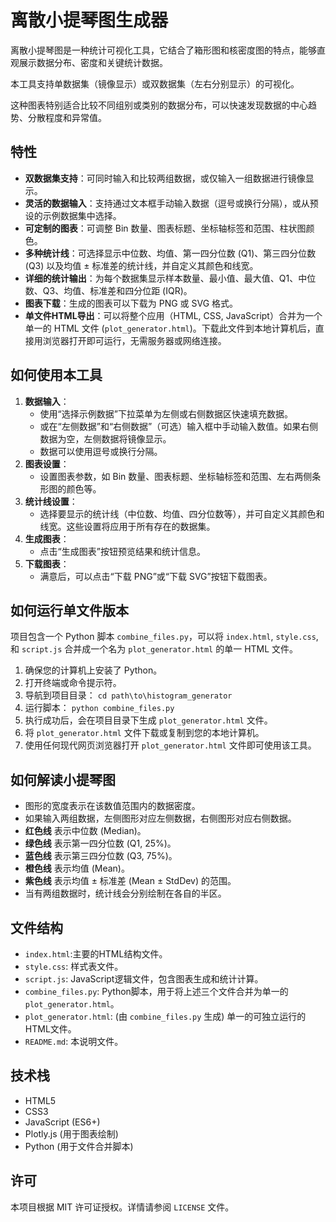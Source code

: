 # 离散小提琴图生成器

离散小提琴图是一种统计可视化工具，它结合了箱形图和核密度图的特点，能够直观展示数据分布、密度和关键统计数据。

本工具支持单数据集（镜像显示）或双数据集（左右分别显示）的可视化。

这种图表特别适合比较不同组别或类别的数据分布，可以快速发现数据的中心趋势、分散程度和异常值。

## 特性

*   **双数据集支持**：可同时输入和比较两组数据，或仅输入一组数据进行镜像显示。
*   **灵活的数据输入**：支持通过文本框手动输入数据（逗号或换行分隔），或从预设的示例数据集中选择。
*   **可定制的图表**：可调整 Bin 数量、图表标题、坐标轴标签和范围、柱状图颜色。
*   **多种统计线**：可选择显示中位数、均值、第一四分位数 (Q1)、第三四分位数 (Q3) 以及均值 ± 标准差的统计线，并自定义其颜色和线宽。
*   **详细的统计输出**：为每个数据集显示样本数量、最小值、最大值、Q1、中位数、Q3、均值、标准差和四分位距 (IQR)。
*   **图表下载**：生成的图表可以下载为 PNG 或 SVG 格式。
*   **单文件HTML导出**：可以将整个应用（HTML, CSS, JavaScript）合并为一个单一的 HTML 文件 (`plot_generator.html`)。下载此文件到本地计算机后，直接用浏览器打开即可运行，无需服务器或网络连接。

## 如何使用本工具

1.  **数据输入**：
    *   使用“选择示例数据”下拉菜单为左侧或右侧数据区快速填充数据。
    *   或在“左侧数据”和“右侧数据”（可选）输入框中手动输入数值。如果右侧数据为空，左侧数据将镜像显示。
    *   数据可以使用逗号或换行分隔。
2.  **图表设置**：
    *   设置图表参数，如 Bin 数量、图表标题、坐标轴标签和范围、左右两侧条形图的颜色等。
3.  **统计线设置**：
    *   选择要显示的统计线（中位数、均值、四分位数等），并可自定义其颜色和线宽。这些设置将应用于所有存在的数据集。
4.  **生成图表**：
    *   点击“生成图表”按钮预览结果和统计信息。
5.  **下载图表**：
    *   满意后，可以点击“下载 PNG”或“下载 SVG”按钮下载图表。

## 如何运行单文件版本

项目包含一个 Python 脚本 `combine_files.py`，可以将 `index.html`, `style.css`, 和 `script.js` 合并成一个名为 `plot_generator.html` 的单一 HTML 文件。

1.  确保您的计算机上安装了 Python。
2.  打开终端或命令提示符。
3.  导航到项目目录： `cd path\to\histogram_generator`
4.  运行脚本： `python combine_files.py`
5.  执行成功后，会在项目目录下生成 `plot_generator.html` 文件。
6.  将 `plot_generator.html` 文件下载或复制到您的本地计算机。
7.  使用任何现代网页浏览器打开 `plot_generator.html` 文件即可使用该工具。

## 如何解读小提琴图

*   图形的宽度表示在该数值范围内的数据密度。
*   如果输入两组数据，左侧图形对应左侧数据，右侧图形对应右侧数据。
*   **红色线** 表示中位数 (Median)。
*   **绿色线** 表示第一四分位数 (Q1, 25%)。
*   **蓝色线** 表示第三四分位数 (Q3, 75%)。
*   **橙色线** 表示均值 (Mean)。
*   **紫色线** 表示均值 ± 标准差 (Mean ± StdDev) 的范围。
*   当有两组数据时，统计线会分别绘制在各自的半区。

## 文件结构

*   `index.html`:主要的HTML结构文件。
*   `style.css`: 样式表文件。
*   `script.js`: JavaScript逻辑文件，包含图表生成和统计计算。
*   `combine_files.py`: Python脚本，用于将上述三个文件合并为单一的 `plot_generator.html`。
*   `plot_generator.html`: (由 `combine_files.py` 生成) 单一的可独立运行的HTML文件。
*   `README.md`: 本说明文件。

## 技术栈

*   HTML5
*   CSS3
*   JavaScript (ES6+)
*   Plotly.js (用于图表绘制)
*   Python (用于文件合并脚本)

## 许可

本项目根据 MIT 许可证授权。详情请参阅 `LICENSE` 文件。